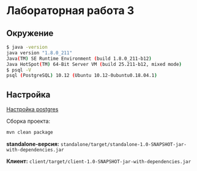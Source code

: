 # Лабораторная работа 3

## Окружение

```bash
$ java -version
java version "1.8.0_211"
Java(TM) SE Runtime Environment (build 1.8.0_211-b12)
Java HotSpot(TM) 64-Bit Server VM (build 25.211-b12, mixed mode)
$ psql -V    
psql (PostgreSQL) 10.12 (Ubuntu 10.12-0ubuntu0.18.04.1)
```

## Настройка 

[Настройка postgres](db/README.md)

Сборка проекта: 
```bash
mvn clean package
```

**standalone-версия:** `standalone/target/standalone-1.0-SNAPSHOT-jar-with-dependencies.jar`

**Клиент:** `client/target/client-1.0-SNAPSHOT-jar-with-dependencies.jar`
